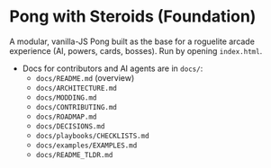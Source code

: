 # Pong with Steroids (Foundation)

A modular, vanilla-JS Pong built as the base for a roguelite arcade experience (AI, powers, cards, bosses). Run by opening `index.html`.

- Docs for contributors and AI agents are in `docs/`:
  - `docs/README.md` (overview)
  - `docs/ARCHITECTURE.md`
  - `docs/MODDING.md`
  - `docs/CONTRIBUTING.md`
  - `docs/ROADMAP.md`
  - `docs/DECISIONS.md`
  - `docs/playbooks/CHECKLISTS.md`
  - `docs/examples/EXAMPLES.md`
  - `docs/README_TLDR.md`
